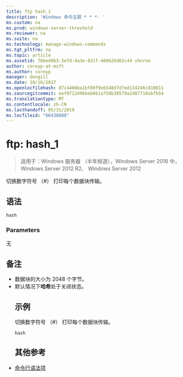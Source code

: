 ```yaml
---
title: ftp hash_1
description: 'Windows 命令主题 * * *- '
ms.custom: na
ms.prod: windows-server-threshold
ms.reviewer: na
ms.suite: na
ms.technology: manage-windows-commands
ms.tgt_pltfrm: na
ms.topic: article
ms.assetid: 76bed9b3-3efd-4a3e-831f-460626d02c44 vhorne
author: coreyp-at-msft
ms.author: coreyp
manager: dongill
ms.date: 10/16/2017
ms.openlocfilehash: 87c4466ba1bf89f9eb548d7d7ed134246c810811
ms.sourcegitcommit: eaf071249b6eb6b1a758b38579a2d87710abfb54
ms.translationtype: MT
ms.contentlocale: zh-CN
ms.lasthandoff: 05/31/2019
ms.locfileid: "66438688"
---
```

# <a name="ftp-hash1"></a>ftp: hash_1

>适用于：Windows 服务器 （半年频道），Windows Server 2016 中，Windows Server 2012 R2、 Windows Server 2012

切换数字符号 （#） 打印每个数据块传输。   
## <a name="syntax"></a>语法  
```  
hash  
```  
### <a name="parameters"></a>Parameters  
无  
## <a name="remarks"></a>备注  
- 数据块的大小为 2048 个字节。  
- 默认情况下**哈希**处于关闭状态。  
  ## <a name="BKMK_Examples"></a>示例  
  切换数字符号 （#） 打印每个数据块传输。  
  ```  
  hash  
  ```  
  ## <a name="additional-references"></a>其他参考  
- [命令行语法项](command-line-syntax-key.md)  
